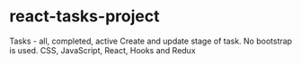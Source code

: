# react-tasks-project
Tasks - all, completed, active
Create and update stage of task.
No bootstrap is used.
CSS, JavaScript, React, Hooks and Redux
